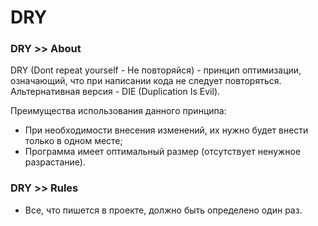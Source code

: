 # DRY

### DRY >> About
DRY (Dont repeat yourself - Не повторяйся) - принцип оптимизации, означающий, что при написании кода не следует повторяться.  
Альтернативная версия - DIE (Duplication Is Evil).

Преимущества использования данного принципа:
- При необходимости внесения изменений, их нужно будет внести только в одном месте;
- Программа имеет оптимальный размер (отсутствует ненужное разрастание).

### DRY >> Rules
- Все, что пишется в проекте, должно быть определено один раз.